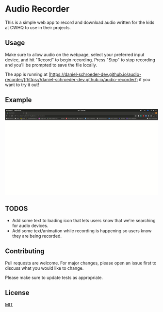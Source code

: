 # Audio Recorder

This is a simple web app to record and download audio written for the kids at CWHQ to use in their projects.

## Usage

Make sure to allow audio on the webpage, select your preferred input device, and hit "Record" to begin recording. Press "Stop" to stop recording and you'll be prompted to save the file locally. 

The app is running at [https://daniel-schroeder-dev.github.io/audio-recorder/](https://daniel-schroeder-dev.github.io/audio-recorder/) if you want to try it out!

## Example

![audio-recorder-usage example](audio-recorder-usage.gif)

## TODOS

- Add some text to loading icon that lets users know that we're searching for audio devices.
- Add some text/animation while recording is happening so users know they are being recorded.

## Contributing

Pull requests are welcome. For major changes, please open an issue first to discuss what you would like to change.

Please make sure to update tests as appropriate.

## License
[MIT](https://choosealicense.com/licenses/mit/)
